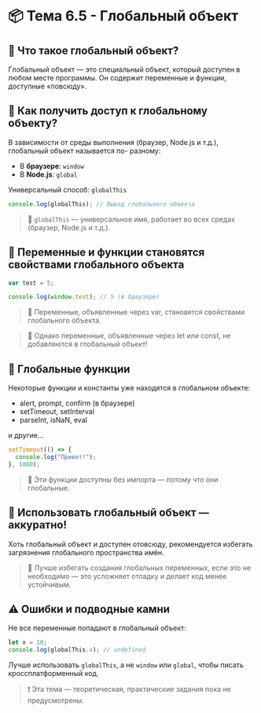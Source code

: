 # 📦 Тема 6.5 - Глобальный объект

## 🔹 Что такое глобальный объект?

Глобальный объект — это специальный объект, который доступен в любом месте программы. Он содержит переменные и функции, доступные «повсюду».

## 🔹 Как получить доступ к глобальному объекту?

В зависимости от среды выполнения (браузер, Node.js и т.д.), глобальный объект называется по- разному:
- В **браузере**: `window`
- В **Node.js**: `global`

Универсальный способ: `globalThis`

```javascript
console.log(globalThis); // Вывод глобального объекта
```

> 📌 `globalThis` — универсальное имя, работает во всех средах (браузер, Node.js и т.д.).

## 🔹 Переменные и функции становятся свойствами глобального объекта

```javascript
var test = 5;

console.log(window.test); // 5 (в браузере)
```

> 📌 Переменные, объявленные через var, становятся свойствами глобального объекта.

> 📌 Однако переменные, объявленные через let или const, не добавляются в глобальный объект!

## 🔹 Глобальные функции

Некоторые функции и константы уже находятся в глобальном объекте:

- alert, prompt, confirm (в браузере)
- setTimeout, setInterval
- parseInt, isNaN, eval

и другие…

```javascript
setTimeout(() => {
  console.log("Привет!");
}, 1000);
```

> 📌 Эти функции доступны без импорта — потому что они глобальные.

## 🔹 Использовать глобальный объект — аккуратно!

Хоть глобальный объект и доступен отовсюду, рекомендуется избегать загрязнения глобального пространства имён.

> 📌 Лучше избегать создания глобальных переменных, если это не необходимо — это усложняет отладку и делает код менее устойчивым.

## ⚠️ Ошибки и подводные камни

Не все переменные попадают в глобальный объект:

```javascript
let x = 10;
console.log(globalThis.x); // undefined
```

Лучше использовать `globalThis`, а не `window` или `global`, чтобы писать кроссплатформенный код.

> ❗ Эта тема — теоретическая, практические задания пока не предусмотрены.
